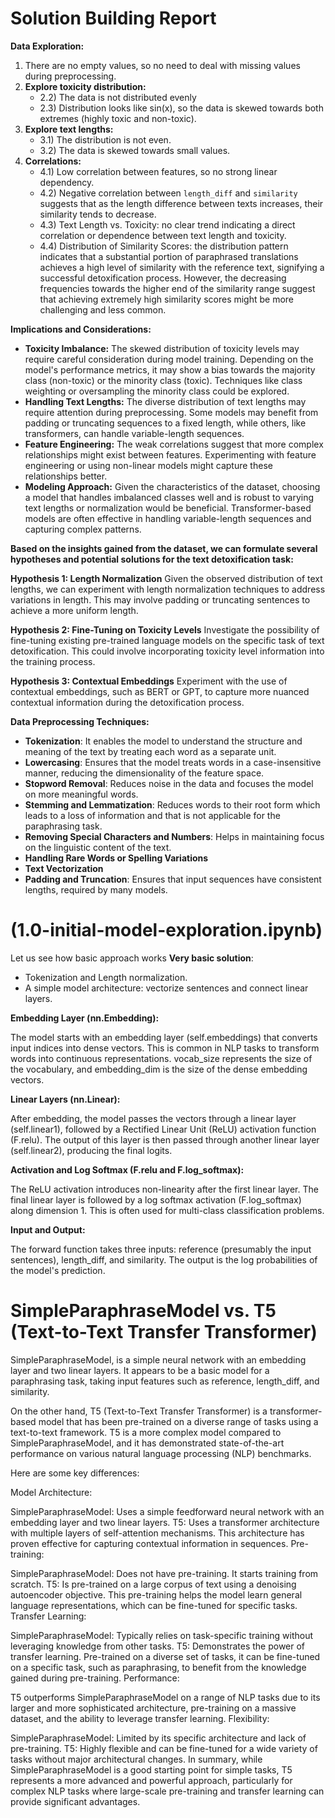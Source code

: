 # Solution Building Report

**Data Exploration:**

1) There are no empty values, so no need to deal with missing values during preprocessing.
2) **Explore toxicity distribution:**
   - 2.2) The data is not distributed evenly
   - 2.3) Distribution looks like sin(x), so the data is skewed towards both extremes (highly toxic and non-toxic).
3) **Explore text lengths:**
   - 3.1) The distribution is not even.
   - 3.2) The data is skewed towards small values.
4) **Correlations:**
   - 4.1) Low correlation between features, so no strong linear dependency.
   - 4.2) Negative correlation between `length_diff` and `similarity` suggests that as the length difference between texts increases, their similarity tends to decrease.
   - 4.3) Text Length vs. Toxicity: no clear trend indicating a direct correlation or dependence between text length and toxicity.
   - 4.4) Distribution of Similarity Scores: the distribution pattern indicates that a substantial portion of paraphrased translations achieves a high level of similarity with the reference text, signifying a successful detoxification process. However, the decreasing frequencies towards the higher end of the similarity range suggest that achieving extremely high similarity scores might be more challenging and less common.

**Implications and Considerations:**
- **Toxicity Imbalance:** The skewed distribution of toxicity levels may require careful consideration during model training. Depending on the model's performance metrics, it may show a bias towards the majority class (non-toxic) or the minority class (toxic). Techniques like class weighting or oversampling the minority class could be explored.
- **Handling Text Lengths:** The diverse distribution of text lengths may require attention during preprocessing. Some models may benefit from padding or truncating sequences to a fixed length, while others, like transformers, can handle variable-length sequences.
- **Feature Engineering:** The weak correlations suggest that more complex relationships might exist between features. Experimenting with feature engineering or using non-linear models might capture these relationships better.
- **Modeling Approach:** Given the characteristics of the dataset, choosing a model that handles imbalanced classes well and is robust to varying text lengths or normalization would be beneficial. Transformer-based models are often effective in handling variable-length sequences and capturing complex patterns.

**Based on the insights gained from the dataset, we can formulate several hypotheses and potential solutions for the text detoxification task:**

**Hypothesis 1: Length Normalization**
Given the observed distribution of text lengths, we can experiment with length normalization techniques to address variations in length. This may involve padding or truncating sentences to achieve a more uniform length.

**Hypothesis 2: Fine-Tuning on Toxicity Levels**
Investigate the possibility of fine-tuning existing pre-trained language models on the specific task of text detoxification. This could involve incorporating toxicity level information into the training process.

**Hypothesis 3: Contextual Embeddings**
Experiment with the use of contextual embeddings, such as BERT or GPT, to capture more nuanced contextual information during the detoxification process.

**Data Preprocessing Techniques:**
- **Tokenization**: It enables the model to understand the structure and meaning of the text by treating each word as a separate unit.
- **Lowercasing**: Ensures that the model treats words in a case-insensitive manner, reducing the dimensionality of the feature space.
- **Stopword Removal**: Reduces noise in the data and focuses the model on more meaningful words.
- **Stemming and Lemmatization**: Reduces words to their root form which leads to a loss of information and that is not applicable for the paraphrasing task.
- **Removing Special Characters and Numbers**: Helps in maintaining focus on the linguistic content of the text.
- **Handling Rare Words or Spelling Variations**
- **Text Vectorization**
- **Padding and Truncation**: Ensures that input sequences have consistent lengths, required by many models.

# (1.0-initial-model-exploration.ipynb)
Let us see how basic approach works
**Very basic solution**:
- Tokenization and Length normalization.
- A simple model architecture: vectorize sentences and connect linear layers.

**Embedding Layer (nn.Embedding):**

The model starts with an embedding layer (self.embeddings) that converts input indices into dense vectors. This is common in NLP tasks to transform words into continuous representations.
vocab_size represents the size of the vocabulary, and embedding_dim is the size of the dense embedding vectors.

**Linear Layers (nn.Linear):**

After embedding, the model passes the vectors through a linear layer (self.linear1), followed by a Rectified Linear Unit (ReLU) activation function (F.relu).
The output of this layer is then passed through another linear layer (self.linear2), producing the final logits.

**Activation and Log Softmax (F.relu and F.log_softmax):**

The ReLU activation introduces non-linearity after the first linear layer.
The final linear layer is followed by a log softmax activation (F.log_softmax) along dimension 1. This is often used for multi-class classification problems.

**Input and Output:**

The forward function takes three inputs: reference (presumably the input sentences), length_diff, and similarity.
The output is the log probabilities of the model's prediction.

# SimpleParaphraseModel vs. T5 (Text-to-Text Transfer Transformer)
SimpleParaphraseModel, is a simple neural network with an embedding layer and two linear layers. It appears to be a basic model for a paraphrasing task, taking input features such as reference, length_diff, and similarity.

On the other hand, T5 (Text-to-Text Transfer Transformer) is a transformer-based model that has been pre-trained on a diverse range of tasks using a text-to-text framework. T5 is a more complex model compared to SimpleParaphraseModel, and it has demonstrated state-of-the-art performance on various natural language processing (NLP) benchmarks.

Here are some key differences:

Model Architecture:

SimpleParaphraseModel: Uses a simple feedforward neural network with an embedding layer and two linear layers.
T5: Uses a transformer architecture with multiple layers of self-attention mechanisms. This architecture has proven effective for capturing contextual information in sequences.
Pre-training:

SimpleParaphraseModel: Does not have pre-training. It starts training from scratch.
T5: Is pre-trained on a large corpus of text using a denoising autoencoder objective. This pre-training helps the model learn general language representations, which can be fine-tuned for specific tasks.
Transfer Learning:

SimpleParaphraseModel: Typically relies on task-specific training without leveraging knowledge from other tasks.
T5: Demonstrates the power of transfer learning. Pre-trained on a diverse set of tasks, it can be fine-tuned on a specific task, such as paraphrasing, to benefit from the knowledge gained during pre-training.
Performance:

T5 outperforms SimpleParaphraseModel on a range of NLP tasks due to its larger and more sophisticated architecture, pre-training on a massive dataset, and the ability to leverage transfer learning.
Flexibility:

SimpleParaphraseModel: Limited by its specific architecture and lack of pre-training.
T5: Highly flexible and can be fine-tuned for a wide variety of tasks without major architectural changes.
In summary, while SimpleParaphraseModel is a good starting point for simple tasks, T5 represents a more advanced and powerful approach, particularly for complex NLP tasks where large-scale pre-training and transfer learning can provide significant advantages.


